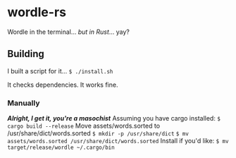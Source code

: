 # wordle-rs
Wordle in the terminal... *but in Rust*... yay?

## Building
I built a script for it...
`$ ./install.sh`

It checks dependencies. It works fine.

### Manually
***Alright, I get it, you're a masochist***
Assuming you have cargo installed:
`$ cargo build --release`
Move assets/words.sorted to /usr/share/dict/words.sorted
`$ mkdir -p /usr/share/dict`
`$ mv assets/words.sorted /usr/share/dict/words.sorted`
Install if you'd like:
`$ mv target/release/wordle ~/.cargo/bin`
